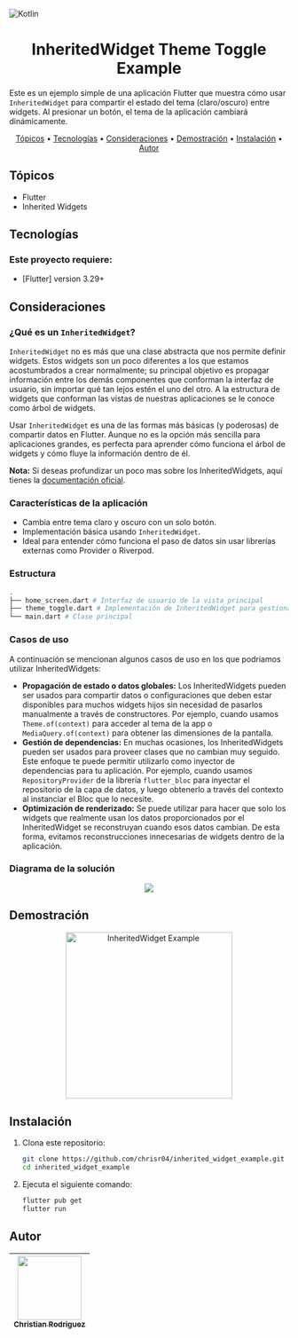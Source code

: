 ![Kotlin](https://img.shields.io/badge/Flutter-3.29-blue.svg?style=flat-square)

<h1 align="center">
    InheritedWidget Theme Toggle Example
</h1>

Este es un ejemplo simple de una aplicación Flutter que muestra cómo usar `InheritedWidget` para compartir el estado del tema (claro/oscuro) entre widgets. Al presionar un botón, el tema de la aplicación cambiará dinámicamente.

<p align="center">
  <a href="#tópicos">Tópicos</a> •
  <a href="#tecnologías">Tecnologías</a> •
  <a href="#consideraciones">Consideraciones</a> •
  <a href="#demostración">Demostración</a> •
  <a href="#instalación">Instalación</a> •
  <a href="#autor">Autor</a>
</p>

## Tópicos

* Flutter
* Inherited Widgets

## Tecnologías

### Este proyecto requiere:
- [Flutter] version 3.29+

## Consideraciones

### ¿Qué es un `InheritedWidget`?

`InheritedWidget` no es más que una clase abstracta que nos permite definir widgets. Estos widgets son un poco diferentes a los que estamos acostumbrados a crear normalmente; su principal objetivo es propagar información entre los demás componentes que conforman la interfaz de usuario, sin importar qué tan lejos estén el uno del otro. A la estructura de widgets que conforman las vistas de nuestras aplicaciones se le conoce como árbol de widgets. 

Usar `InheritedWidget` es una de las formas más básicas (y poderosas) de compartir datos en Flutter. Aunque no es la opción más sencilla para aplicaciones grandes, es perfecta para aprender cómo funciona el árbol de widgets y cómo fluye la información dentro de él.

**Nota:** Si deseas profundizar un poco mas sobre los InheritedWidgets, aquí tienes la [documentación oficial](https://api.flutter.dev/flutter/widgets/InheritedWidget-class.html).

### Características de la aplicación

- Cambia entre tema claro y oscuro con un solo botón.
- Implementación básica usando `InheritedWidget`.
- Ideal para entender cómo funciona el paso de datos sin usar librerías externas como Provider o Riverpod.

### Estructura
```bash
.
├── home_screen.dart # Interfaz de usuario de la vista principal
├── theme_toggle.dart # Implementación de InheritedWidget para gestionar tema de la app
└── main.dart # Clase principal
```

### Casos de uso

A continuación se mencionan algunos casos de uso en los que podriamos utilizar InheritedWidgets:

- **Propagación de estado o datos globales:** Los InheritedWidgets pueden ser usados para compartir datos o configuraciones que deben estar disponibles para muchos widgets hijos sin necesidad de pasarlos manualmente a través de constructores. Por ejemplo, cuando usamos `Theme.of(context)` para acceder al tema de la app o `MediaQuery.of(context)` para obtener las dimensiones de la pantalla.
- **Gestión de dependencias:** En muchas ocasiones, los InheritedWidgets pueden ser usados para proveer clases que no cambian muy seguido. Este enfoque te puede permitir utilizarlo como inyector de dependencias para tu aplicación. Por ejemplo, cuando usamos `RepositoryProvider` de la librería `flutter_bloc` para inyectar el repositorio de la capa de datos, y luego obtenerlo a través del contexto al instanciar el Bloc que lo necesite.
- **Optimización de renderizado:** Se puede utilizar para hacer que solo los widgets que realmente usan los datos proporcionados por el InheritedWidget se reconstruyan cuando esos datos cambian. De esta forma, evitamos reconstrucciones innecesarias de widgets dentro de la aplicación.

### Diagrama de la solución
<p align="center">
  <img src="https://github.com/user-attachments/assets/eeb5acba-2ed2-408b-ae8f-6fba49e6090f"/>
</p>

## Demostración
<p align="center">
    <img src="https://github.com/user-attachments/assets/7e5be666-13fd-4910-9543-bc65bb2896e6" alt="InheritedWidget Example" width="300"> 
</p>

## Instalación

1. Clona este repositorio:
     ```bash
     git clone https://github.com/chrisr04/inherited_widget_example.git
     cd inherited_widget_example
    ```

2. Ejecuta el siguiente comando:
     ```bash
     flutter pub get
     flutter run
    ```

## Autor

| [<img src="https://github.com/chrisr04.png" width=115><br><sub>Christian Rodriguez</sub>](https://github.com/chrisr04) | 
|:----------------------------------------------------------------------------------------------------:
